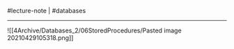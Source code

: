 #lecture-note  |  #databases

---

![[4Archive/Databases_2/06StoredProcedures/Pasted image 20210429105318.png]]

